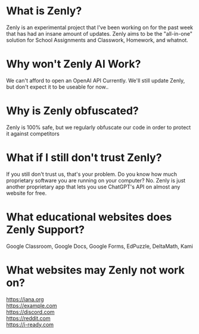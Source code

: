 # What is Zenly?
Zenly is an experimental project that I've been working on for the past week that has had an insane amount of updates. Zenly aims to be the "all-in-one" solution for School Assignments and Classwork, Homework, and whatnot. </br>

# Why won't Zenly AI Work?
We can't afford to open an OpenAI API Currently. We'll still update Zenly, but don't expect it to be useable for now.. </br>

# Why is Zenly obfuscated?
Zenly is 100% safe, but we regularly obfuscate our code in order to protect it against competitors </br>

# What if I still don't trust Zenly?
If you still don't trust us, that's your problem. Do you know how much proprietary software you are running on your computer? No. Zenly is just another proprietary app that lets you use ChatGPT's API on almost any website for free. </br>

# What educational websites does Zenly Support?
Google Classroom, Google Docs, Google Forms, EdPuzzle, DeltaMath, Kami

# What websites may Zenly not work on?
https://iana.org </br>
https://example.com </br>
https://discord.com </br>
https://reddit.com </br>
https://i-ready.com </br>
